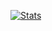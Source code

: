 [![Stats](https://github-readme-stats-lli.vercel.app/api?username=linyaoli&count_private=true&layout=compact)](https://github.com/linyaoli)
<!-- [![Top Langs](https://github-readme-stats-lli.vercel.app/api/top-langs/?username=linyaoli&layout=compact&show_icons=true&count_private=true&hide=php&langs_count=6)](https://github.com/linyaoli) -->


<!--
**linyaoli/linyaoli** is a ✨ _special_ ✨ repository because its `README.md` (this file) appears on your GitHub profile.

Here are some ideas to get you started:

- 🔭 I’m currently working on ...
- 🌱 I’m currently learning ...
- 👯 I’m looking to collaborate on ...
- 🤔 I’m looking for help with ...
- 💬 Ask me about ...
- 📫 How to reach me: ...
- 😄 Pronouns: ...
- ⚡ Fun fact: ...
-->
